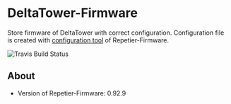 # DeltaTower-Firmware
Store firmware of DeltaTower with correct configuration. Configuration file is created with [configuration tool](https://www.repetier.com/firmware/v092/) of Repetier-Firmware.

![Travis Build Status](https://travis-ci.org/jonathandreyer/DeltaTower-Firmware.svg?branch=dev-travis)

## About
- Version of Repetier-Firmware: 0.92.9
